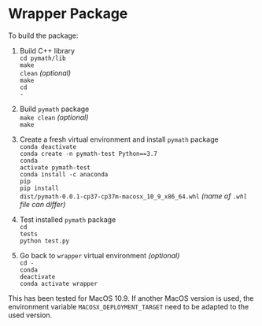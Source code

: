 # Wrapper Package

To build the package:

1. Build C++ library<br>
    <code>cd pymath/lib</code><br>
    <code>make clean</code> *(optional)*<br>
    <code>make</code><br>
    <code>cd -</code><br>

2. Build <code>pymath</code> package<br>
   <code>make clean</code>  *(optional)*<br>
   <code>make</code><br>

3. Create a fresh virtual environment and install <code>pymath</code> package<br>
   <code>conda deactivate</code><br>
   <code>conda create -n pymath-test Python==3.7</code><br>
   <code>conda activate pymath-test</code><br>
   <code>conda install -c anaconda pip</code><br>
   <code>pip install dist/pymath-0.0.1-cp37-cp37m-macosx_10_9_x86_64.whl</code> *(name of <code>.whl</code> file can differ)*<br>

4. Test installed <code>pymath</code> package<br>
   <code>cd tests</code><br>
   <code>python test.py</code><br>

5. Go back to <code>wrapper</code> virtual environment *(optional)*<br>
   <code>cd -</code><br>
   <code>conda deactivate</code><br>
   <code>conda activate wrapper</code><br>

This has been tested for MacOS 10.9. If another MacOS version is used, the environment variable 
<code>MACOSX_DEPLOYMENT_TARGET</code> need to be adapted to the used version.
